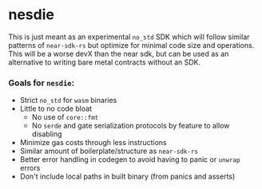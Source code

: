 # nesdie

This is just meant as an experimental `no_std` SDK which will follow similar patterns of `near-sdk-rs` but optimize for minimal code size and operations. This will be a worse devX than the near sdk, but can be used as an alternative to writing bare metal contracts without an SDK.

### Goals for `nesdie`:

- Strict `no_std` for `wasm` binaries
- Little to no code bloat
  - No use of `core::fmt`
  - No `serde` and gate serialization protocols by feature to allow disabling
- Minimize gas costs through less instructions
- Similar amount of boilerplate/structure as `near-sdk-rs` 
- Better error handling in codegen to avoid having to panic or `unwrap` errors
- Don't include local paths in built binary (from panics and asserts)
